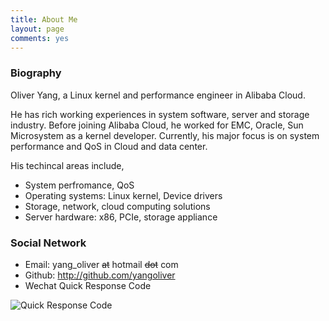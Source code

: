 ```yaml
---
title: About Me
layout: page
comments: yes
---
```


### Biography

Oliver Yang, a Linux kernel and performance engineer in Alibaba Cloud.

He has rich working experiences in system software, server and storage industry. Before joining Alibaba Cloud, he worked for EMC, Oracle, Sun Microsystem as a kernel developer.
Currently, his major focus is on system performance and QoS in Cloud and data center.

His techincal areas include,

- System perfromance, QoS
- Operating systems: Linux kernel, Device drivers
- Storage, network, cloud computing solutions
- Server hardware: x86, PCIe, storage appliance

### Social Network
<script src="//platform.linkedin.com/in.js" type="text/javascript"></script>
<script type="IN/MemberProfile" data-id="https://www.linkedin.com/in/yayong" data-format="inline" data-related="false"></script>
- Email: yang_oliver ~~at~~ hotmail ~~dot~~ com
- Github: <http://github.com/yangoliver>
- Wechat Quick Response Code

![Quick Response Code](/media/images/wechat_account.jpg "Please scan it by your wechat app")
